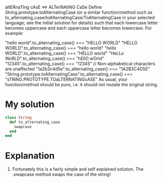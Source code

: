 altERnaTIng cAsE <=> ALTerNAtiNG CaSe
Define String.prototype.toAlternatingCase (or a similar function/method such as to_alternating_case/toAlternatingCase/ToAlternatingCase 
in your selected language; see the initial solution for details) such that each lowercase letter becomes uppercase and each 
uppercase letter becomes lowercase. For example:

"hello world".to_alternating_case() === "HELLO WORLD"
"HELLO WORLD".to_alternating_case() === "hello world"
"hello WORLD".to_alternating_case() === "HELLO world"
"HeLLo WoRLD".to_alternating_case() === "hEllO wOrld"
"12345".to_alternating_case() === "12345" // Non-alphabetical characters are unaffected
"1a2b3c4d5e".to_alternating_case() === "1A2B3C4D5E"
"String.prototype.toAlternatingCase".to_alternating_case() === "sTRING.PROTOTYPE.TOaLTERNATINGcASE"
As usual, your function/method should be pure, i.e. it should not mutate the original string.

# My solution

```ruby
class String
  def to_alternating_case
    swapcase
  end
end
```

# Explanation
1. Fortunately this is a fairly simple and self explained solution. The .swapcase method swaps the case of the string!

